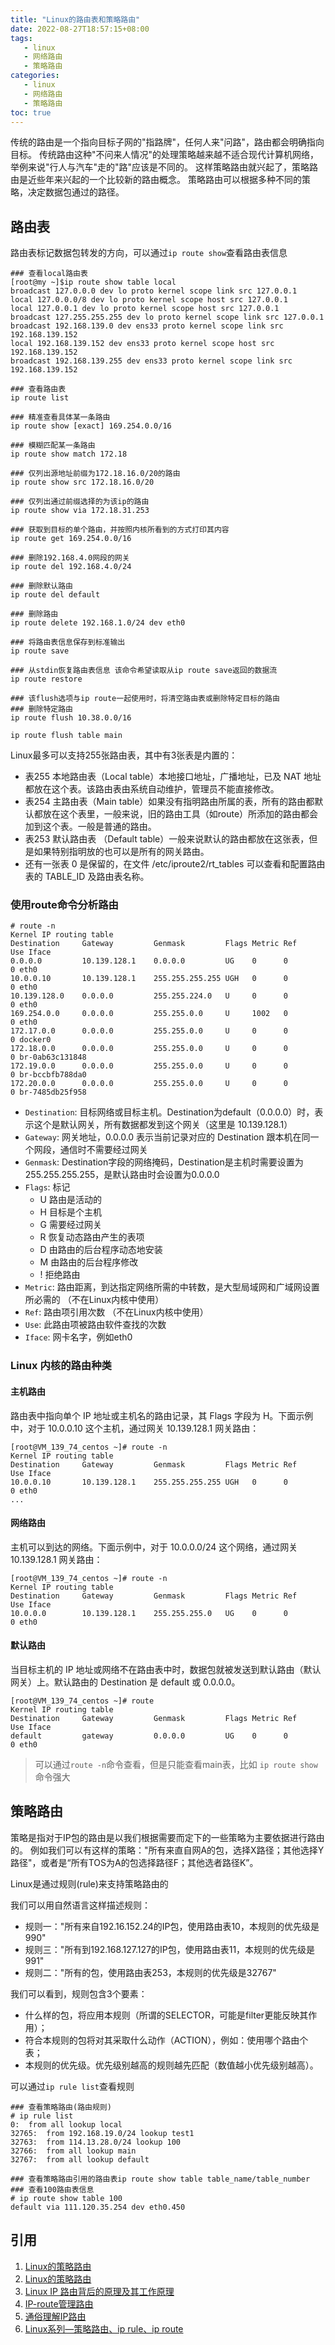 ```yaml
---
title: "Linux的路由表和策略路由"
date: 2022-08-27T18:57:15+08:00
tags:
   - linux
   - 网络路由 
   - 策略路由
categories:
   - linux
   - 网络路由 
   - 策略路由
toc: true
---
```

传统的路由是一个指向目标子网的"指路牌"，任何人来"问路"，路由都会明确指向目标。
传统路由这种"不问来人情况"的处理策略越来越不适合现代计算机网络，举例来说"行人与汽车"走的"路"应该是不同的。
这样策略路由就兴起了，策略路由是近些年来兴起的一个比较新的路由概念。
策略路由可以根据多种不同的策略，决定数据包通过的路径。

## 路由表
路由表标记数据包转发的方向，可以通过`ip route show`查看路由表信息
```shell
### 查看local路由表
[root@my ~]$ip route show table local
broadcast 127.0.0.0 dev lo proto kernel scope link src 127.0.0.1 
local 127.0.0.0/8 dev lo proto kernel scope host src 127.0.0.1 
local 127.0.0.1 dev lo proto kernel scope host src 127.0.0.1 
broadcast 127.255.255.255 dev lo proto kernel scope link src 127.0.0.1 
broadcast 192.168.139.0 dev ens33 proto kernel scope link src 192.168.139.152 
local 192.168.139.152 dev ens33 proto kernel scope host src 192.168.139.152 
broadcast 192.168.139.255 dev ens33 proto kernel scope link src 192.168.139.152

### 查看路由表 
ip route list

### 精准查看具体某一条路由
ip route show [exact] 169.254.0.0/16

### 模糊匹配某一条路由
ip route show match 172.18

### 仅列出源地址前缀为172.18.16.0/20的路由
ip route show src 172.18.16.0/20

### 仅列出通过前缀选择的为该ip的路由
ip route show via 172.18.31.253

### 获取到目标的单个路由，并按照内核所看到的方式打印其内容
ip route get 169.254.0.0/16

### 删除192.168.4.0网段的网关
ip route del 192.168.4.0/24

### 删除默认路由
ip route del default

### 删除路由
ip route delete 192.168.1.0/24 dev eth0

### 将路由表信息保存到标准输出
ip route save

### 从stdin恢复路由表信息 该命令希望读取从ip route save返回的数据流
ip route restore

### 该flush选项与ip route一起使用时，将清空路由表或删除特定目标的路由
### 删除特定路由
ip route flush 10.38.0.0/16

ip route flush table main
```

Linux最多可以支持255张路由表，其中有3张表是内置的：

- 表255 本地路由表（Local table）本地接口地址，广播地址，已及 NAT 地址都放在这个表。该路由表由系统自动维护，管理员不能直接修改。
- 表254 主路由表（Main table）如果没有指明路由所属的表，所有的路由都默认都放在这个表里，一般来说，旧的路由工具（如route）所添加的路由都会加到这个表。一般是普通的路由。
- 表253 默认路由表 （Default table）一般来说默认的路由都放在这张表，但是如果特别指明放的也可以是所有的网关路由。
- 还有一张表 0 是保留的，在文件 /etc/iproute2/rt_tables 可以查看和配置路由表的 TABLE_ID 及路由表名称。

### 使用route命令分析路由
```shell
# route -n
Kernel IP routing table
Destination     Gateway         Genmask         Flags Metric Ref    Use Iface
0.0.0.0         10.139.128.1    0.0.0.0         UG    0      0        0 eth0
10.0.0.10       10.139.128.1    255.255.255.255 UGH   0      0        0 eth0
10.139.128.0    0.0.0.0         255.255.224.0   U     0      0        0 eth0
169.254.0.0     0.0.0.0         255.255.0.0     U     1002   0        0 eth0
172.17.0.0      0.0.0.0         255.255.0.0     U     0      0        0 docker0
172.18.0.0      0.0.0.0         255.255.0.0     U     0      0        0 br-0ab63c131848
172.19.0.0      0.0.0.0         255.255.0.0     U     0      0        0 br-bccbfb788da0
172.20.0.0      0.0.0.0         255.255.0.0     U     0      0        0 br-7485db25f958
```
- `Destination`: 目标网络或目标主机。Destination为default（0.0.0.0）时，表示这个是默认网关，所有数据都发到这个网关（这里是 10.139.128.1）
- `Gateway`: 网关地址，0.0.0.0 表示当前记录对应的 Destination 跟本机在同一个网段，通信时不需要经过网关
- `Genmask`: Destination字段的网络掩码，Destination是主机时需要设置为255.255.255.255，是默认路由时会设置为0.0.0.0
- `Flags`: 标记
   * U 路由是活动的
   * H 目标是个主机
   * G 需要经过网关
   * R 恢复动态路由产生的表项
   * D 由路由的后台程序动态地安装
   * M 由路由的后台程序修改
   * ! 拒绝路由
- `Metric`: 路由距离，到达指定网络所需的中转数，是大型局域网和广域网设置所必需的 （不在Linux内核中使用）
- `Ref`: 路由项引用次数 （不在Linux内核中使用）
- `Use`: 此路由项被路由软件查找的次数
- `Iface`: 网卡名字，例如eth0

### Linux 内核的路由种类
#### 主机路由
路由表中指向单个 IP 地址或主机名的路由记录，其 Flags 字段为 H。下面示例中，对于 10.0.0.10 这个主机，通过网关 10.139.128.1 网关路由：
```shell
[root@VM_139_74_centos ~]# route -n
Kernel IP routing table
Destination     Gateway         Genmask         Flags Metric Ref    Use Iface
10.0.0.10       10.139.128.1    255.255.255.255 UGH   0      0        0 eth0
...
```
#### 网络路由
主机可以到达的网络。下面示例中，对于 10.0.0.0/24 这个网络，通过网关 10.139.128.1 网关路由：
```shell
[root@VM_139_74_centos ~]# route -n
Kernel IP routing table
Destination     Gateway         Genmask         Flags Metric Ref    Use Iface
10.0.0.0        10.139.128.1    255.255.255.0   UG    0      0        0 eth0
```
#### 默认路由
当目标主机的 IP 地址或网络不在路由表中时，数据包就被发送到默认路由（默认网关）上。默认路由的 Destination 是 default 或 0.0.0.0。
```shell
[root@VM_139_74_centos ~]# route
Kernel IP routing table
Destination     Gateway         Genmask         Flags Metric Ref    Use Iface
default         gateway         0.0.0.0         UG    0      0        0 eth0
```

> 可以通过`route -n`命令查看，但是只能查看main表，比如 `ip route show`命令强大

## 策略路由
策略是指对于IP包的路由是以我们根据需要而定下的一些策略为主要依据进行路由的。
例如我们可以有这样的策略："所有来直自网A的包，选择X路径；其他选择Y路径"，或者是“所有TOS为A的包选择路径F；其他选者路径K”。

Linux是通过规则(rule)来支持策略路由的

我们可以用自然语言这样描述规则：
- 规则一："所有来自192.16.152.24的IP包，使用路由表10，本规则的优先级是990"
- 规则三："所有到192.168.127.127的IP包，使用路由表11，本规则的优先级是991"
- 规则二："所有的包，使用路由表253，本规则的优先级是32767"

我们可以看到，规则包含3个要素：
- 什么样的包，将应用本规则（所谓的SELECTOR，可能是filter更能反映其作用）；
- 符合本规则的包将对其采取什么动作（ACTION），例如：使用哪个路由个表；
- 本规则的优先级。优先级别越高的规则越先匹配（数值越小优先级别越高）。

可以通过`ip rule list`查看规则
```shell
### 查看策略路由(路由规则)
# ip rule list
0:  from all lookup local 
32765:  from 192.168.19.0/24 lookup test1 
32763:	from 114.13.28.0/24 lookup 100 
32766:  from all lookup main 
32767:  from all lookup default

### 查看策略路由引用的路由表ip route show table table_name/table_number
### 查看100路由表信息
# ip route show table 100
default via 111.120.35.254 dev eth0.450
```

## 引用
1. [Linux的策略路由](https://www.ujslxw.com/2020/10/19/44.html)
2. [Linux的策略路由](https://linuxgeeks.github.io/2017/03/17/170119-Linux%E7%9A%84%E7%AD%96%E7%95%A5%E8%B7%AF%E7%94%B1/)
3. [Linux IP 路由背后的原理及其工作原理](https://bbs.huaweicloud.com/blogs/359221)
4. [IP-route管理路由](https://blog.csdn.net/chengxuyuanyonghu/article/details/39558643)
5. [通俗理解IP路由](https://segmentfault.com/a/1190000019363010)
6. [Linux系列—策略路由、ip rule、ip route](https://blog.csdn.net/u012758088/article/details/76255543)
